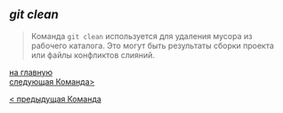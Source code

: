 ## ***git clean***

> Команда `git clean` используется для удаления мусора из рабочего каталога. Это могут быть результаты сборки проекта или файлы конфликтов слияний.


[на главную](/readme.md)                 
[следующая Команда>](/8mv.md)

[< предыдущая Команда](/6rm.md)